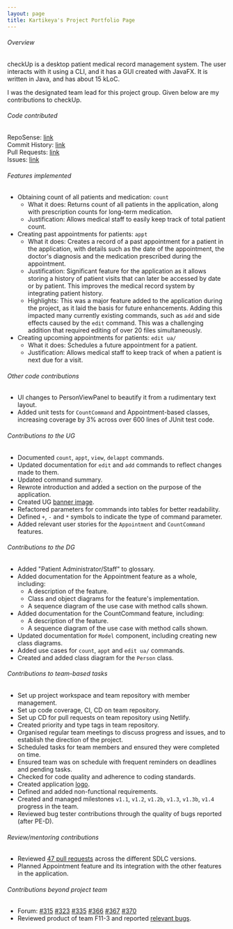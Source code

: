 ```yaml
---
layout: page 
title: Kartikeya's Project Portfolio Page
---
```


###### Overview

checkUp is a desktop patient medical record management system. The user interacts with it using a CLI, and it has a GUI
created with JavaFX. It is written in Java, and has about 15 kLoC.

I was the designated team lead for this project group. Given below are my contributions to checkUp.

###### Code contributed

RepoSense: [link](https://nus-cs2103-ay2223s1.github.io/tp-dashboard/?search=kxrt&breakdown=true) <br>
Commit History: [link](https://github.com/AY2223S1-CS2103T-W16-3/tp/commits?author=kxrt) <br>
Pull Requests: [link](https://github.com/AY2223S1-CS2103T-W16-3/tp/pulls?q=is%3Apr+author%3Akxrt) <br>
Issues: [link](https://github.com/AY2223S1-CS2103T-W16-3/tp/issues?q=is%3Aissue+assignee%3Akxrt)

###### Features implemented

- Obtaining count of all patients and medication: `count`
    - What it does: Returns count of all patients in the application, along with prescription counts for long-term
      medication.
    - Justification: Allows medical staff to easily keep track of total patient count.
- Creating past appointments for patients: `appt`
    - What it does: Creates a record of a past appointment for a patient in the application, with details such as the
      date of the appointment, the doctor's diagnosis and the medication prescribed during the appointment.
    - Justification: Significant feature for the application as it allows storing a history of patient visits that can
      later be accessed by date or by patient. This improves the medical record system by integrating patient history.
    - Highlights: This was a major feature added to the application during the project, as it laid the basis for future
      enhancements. Adding this impacted many currently existing commands, such as `add` and side effects caused by the
      `edit` command. This was a challenging addition that required editing of over 20 files simultaneously.
- Creating upcoming appointments for patients: `edit ua/`
    - What it does: Schedules a future appointment for a patient.
    - Justification: Allows medical staff to keep track of when a patient is next due for a visit.

###### Other code contributions

- UI changes to PersonViewPanel to beautify it from a rudimentary text layout.
- Added unit tests for `CountCommand` and Appointment-based classes, increasing coverage by 3% across over 600 lines of
  JUnit test code.

###### Contributions to the UG

- Documented `count`, `appt`, `view`, `delappt` commands.
- Updated documentation for `edit` and `add` commands to reflect changes made to them.
- Updated command summary.
- Rewrote introduction and added a section on the purpose of the application.
- Created UG [banner image](../images/ug-images/editCommand/checkUp_banner.png).
- Refactored parameters for commands into tables for better readability.
- Defined `+`, `-` and `*` symbols to indicate the type of command parameter.
- Added relevant user stories for the `Appointment` and `CountCommand` features.

###### Contributions to the DG

- Added "Patient Administrator/Staff" to glossary.
- Added documentation for the Appointment feature as a whole, including:
    - A description of the feature.
    - Class and object diagrams for the feature's implementation.
    - A sequence diagram of the use case with method calls shown.
- Added documentation for the CountCommand feature, including:
    - A description of the feature.
    - A sequence diagram of the use case with method calls shown.
- Updated documentation for `Model` component, including creating new class diagrams.
- Added use cases for `count`, `appt` and `edit ua/` commands.
- Created and added class diagram for the `Person` class.

###### Contributions to team-based tasks

- Set up project workspace and team repository with member management.
- Set up code coverage, CI, CD on team repository.
- Set up CD for pull requests on team repository using Netlify.
- Created priority and type tags in team repository.
- Organised regular team meetings to discuss progress and issues, and to establish the direction of the project.
- Scheduled tasks for team members and ensured they were completed on time.
- Ensured team was on schedule with frequent reminders on deadlines and pending tasks.
- Checked for code quality and adherence to coding standards.
- Created application [logo](../images/checkUp_512.png).
- Defined and added non-functional requirements.
- Created and managed milestones `v1.1`, `v1.2`, `v1.2b`, `v1.3`, `v1.3b`, `v1.4` progress in the team.
- Reviewed bug tester contributions through the quality of bugs reported (after PE-D).

###### Review/mentoring contributions

- Reviewed [47 pull requests](https://github.com/AY2223S1-CS2103T-W16-3/tp/pulls?page=1&q=is%3Apr+reviewed-by%3Akxrt)
  across the different SDLC versions.
- Planned Appointment feature and its integration with the other features in the application.

###### Contributions beyond project team

- Forum:
  [#315](https://github.com/nus-cs2103-AY2223S1/forum/issues/315#issuecomment-1263175854)
  [#323](https://github.com/nus-cs2103-AY2223S1/forum/issues/323#issuecomment-1265182783)
  [#335](https://github.com/nus-cs2103-AY2223S1/forum/issues/335#issuecomment-1272447673)
  [#366](https://github.com/nus-cs2103-AY2223S1/forum/issues/366)
  [#367](https://github.com/nus-cs2103-AY2223S1/forum/issues/367#issuecomment-1287829837)
  [#370](https://github.com/nus-cs2103-AY2223S1/forum/issues/370#issuecomment-1288053235)
- Reviewed product of team F11-3 and
  reported [relevant bugs](https://github.com/AY2223S1-CS2103T-F11-3/tp/issues?q=is%3Aissue+kxrt).


